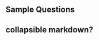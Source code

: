 ## Sample Questions 
## collapsible markdown?

<!-- <details><summary>CLICK ME</summary>
<p>

#### yes, even hidden code blocks!
```python
print("hello world!")
```
</p>
</details> -->